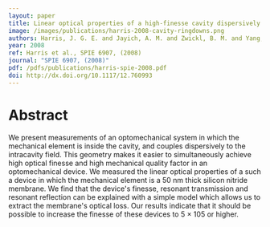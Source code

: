 ```yaml
---
layout: paper
title: Linear optical properties of a high-finesse cavity dispersively coupled to a micromechanical membrane
image: /images/publications/harris-2008-cavity-ringdowns.png
authors: Harris, J. G. E. and Jayich, A. M. and Zwickl, B. M. and Yang, C. and Sankey, J. C.
year: 2008
ref: Harris et al., SPIE 6907, (2008)
journal: "SPIE 6907, (2008)"
pdf: /pdfs/publications/harris-spie-2008.pdf
doi: http://dx.doi.org/10.1117/12.760993
---
```


# Abstract

We present measurements of an optomechanical system in which the mechanical element is inside the cavity, and couples dispersively to the intracavity field. This geometry makes it easier to simultaneously achieve high optical finesse and high mechanical quality factor in an optomechanical device. We measured the linear optical properties of a such a device in which the mechanical element is a 50 nm thick silicon nitride membrane. We find that the device's finesse, resonant transmission and resonant reflection can be explained with a simple model which allows us to extract the membrane's optical loss. Our results indicate that it should be possible to increase the finesse of these devices to 5 × 105 or higher.
